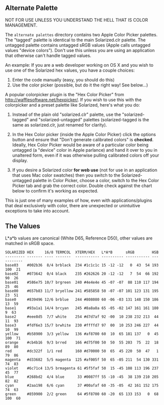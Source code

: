 Alternate Palette
------------------

NOT FOR USE UNLESS YOU UNDERSTAND THE HELL THAT IS COLOR MANAGEMENT.

The `alternate palettes` directory contains two Apple Color Picker palettes.  
The "tagged" palette is identical to the main Solarized.clr palette. The 
untagged palette contains untagged sRGB values (Apple calls untagged values 
"device colors").  Don't use this unless you are using an application that 
otherwise can't handle tagged values.

An example: If you are a web developer working on OS X and you wish to use one 
of the Solarized hex values, you have a couple choices:

1. Enter the code manually (easy, you should do this)
2. Use the color picker (possible, but do it the right way! See below...)

A popular colorpicker plugin is the "Hex Color Picker" from 
<http://wafflesoftware.net/hexpicker/>. If you wish to use this with the 
colorpicker and a preset palette like Solarized, here's what you do:

1. Instead of the plain old "solarized.clr" palette, use the "solarized-tagged" 
   and "solarized-untagged" palettes (solarized-tagged is the same as 
   solarized.clr, just renamed for clarity).

2. In the Hex Color picker (inside the Apple Color Picker) click the options 
   button and ensure that "Don't generate calibrated colors" is **checked**.  
   Ideally, Hex Color Picker would be aware of a particular color being 
   untagged (a "device" color in Apple parlance) and hand it over to you in 
   unaltered form, even if it was otherwise pulling calibrated colors off your 
   display.

3. If you desire a Solarized color **for web use** (not for use in an 
   application that uses Mac color swatches) then you switch to the 
   Solarized-untagged palette in Color Picker, choose a color, switch to the 
   Hex Color Picker tab and grab the correct color. Double check against the 
   chart below to confirm it's working as expected.

This is just one of many examples of how, even with applications/plugins that 
deal exclusively with color, there are unexpected or unintuitive exceptions to 
take into account.

The Values
----------

L\*a\*b values are canonical (White D65, Reference D50), other values are 
matched in sRGB space.

    SOLARIZED HEX     16/8 TERMCOL  XTERM/HEX   L*A*B      sRGB        HSB
    --------- ------- ---- -------  ----------- ---------- ----------- -----------
    base03    #002b36  8/4 brblack  234 #1c1c1c 15 -12 -12   0  43  54 193 100  21
    base02    #073642  0/4 black    235 #262626 20 -12 -12   7  54  66 192  90  26
    base01    #586e75 10/7 brgreen  240 #4e4e4e 45 -07 -07  88 110 117 194  25  46
    base00    #657b83 11/7 bryellow 241 #585858 50 -07 -07 101 123 131 195  23  51
    base0     #839496 12/6 brblue   244 #808080 60 -06 -03 131 148 150 186  13  59
    base1     #93a1a1 14/4 brcyan   245 #8a8a8a 65 -05 -02 147 161 161 180   9  63
    base2     #eee8d5  7/7 white    254 #d7d7af 92 -00  10 238 232 213  44  11  93
    base3     #fdf6e3 15/7 brwhite  230 #ffffd7 97  00  10 253 246 227  44  10  99
    yellow    #b58900  3/3 yellow   136 #af8700 60  10  65 181 137   0  45 100  71
    orange    #cb4b16  9/3 brred    166 #d75f00 50  50  55 203  75  22  18  89  80
    red       #dc322f  1/1 red      160 #d70000 50  65  45 220  50  47   1  79  86
    magenta   #d33682  5/5 magenta  125 #af005f 50  65 -05 211  54 130 331  74  83
    violet    #6c71c4 13/5 brmagenta 61 #5f5faf 50  15 -45 108 113 196 237  45  77
    blue      #268bd2  4/4 blue      33 #0087ff 55 -10 -45  38 139 210 205  82  82
    cyan      #2aa198  6/6 cyan      37 #00afaf 60 -35 -05  42 161 152 175  74  63
    green     #859900  2/2 green     64 #5f8700 60 -20  65 133 153   0  68 100  60
